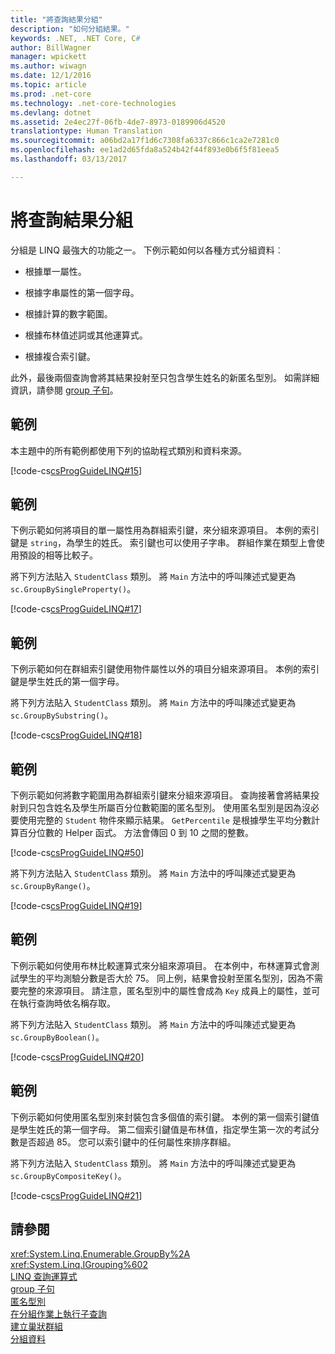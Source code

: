 ```yaml
---
title: "將查詢結果分組"
description: "如何分組結果。"
keywords: .NET, .NET Core, C#
author: BillWagner
manager: wpickett
ms.author: wiwagn
ms.date: 12/1/2016
ms.topic: article
ms.prod: .net-core
ms.technology: .net-core-technologies
ms.devlang: dotnet
ms.assetid: 2e4ec27f-06fb-4de7-8973-0189906d4520
translationtype: Human Translation
ms.sourcegitcommit: a06bd2a17f1d6c7308fa6337c866c1ca2e7281c0
ms.openlocfilehash: ee1ad2d65fda8a524b42f44f893e0b6f5f81eea5
ms.lasthandoff: 03/13/2017

---
```

# <a name="group-query-results"></a>將查詢結果分組

分組是 LINQ 最強大的功能之一。 下例示範如何以各種方式分組資料︰  
  
-   根據單一屬性。  
  
-   根據字串屬性的第一個字母。  
  
-   根據計算的數字範圍。  
  
-   根據布林值述詞或其他運算式。  
  
-   根據複合索引鍵。  
  
 此外，最後兩個查詢會將其結果投射至只包含學生姓名的新匿名型別。 如需詳細資訊，請參閱 [group 子句](../language-reference/keywords/group-clause.md)。  
  
## <a name="example"></a>範例  
 本主題中的所有範例都使用下列的協助程式類別和資料來源。  
  
 [!code-cs[csProgGuideLINQ#15](../../../samples/snippets/csharp/concepts/linq/how-to-group-query-results_1.cs)]  
  
## <a name="example"></a>範例  
 下例示範如何將項目的單一屬性用為群組索引鍵，來分組來源項目。 本例的索引鍵是 `string`，為學生的姓氏。 索引鍵也可以使用子字串。 群組作業在類型上會使用預設的相等比較子。  
  
 將下列方法貼入 `StudentClass` 類別。 將 `Main` 方法中的呼叫陳述式變更為 `sc.GroupBySingleProperty()`。  
  
 [!code-cs[csProgGuideLINQ#17](../../../samples/snippets/csharp/concepts/linq/how-to-group-query-results_2.cs)]  
  
## <a name="example"></a>範例  
 下例示範如何在群組索引鍵使用物件屬性以外的項目分組來源項目。 本例的索引鍵是學生姓氏的第一個字母。  
  
 將下列方法貼入 `StudentClass` 類別。 將 `Main` 方法中的呼叫陳述式變更為 `sc.GroupBySubstring()`。  
  
 [!code-cs[csProgGuideLINQ#18](../../../samples/snippets/csharp/concepts/linq/how-to-group-query-results_3.cs)]  
  
## <a name="example"></a>範例  
 下例示範如何將數字範圍用為群組索引鍵來分組來源項目。 查詢接著會將結果投射到只包含姓名及學生所屬百分位數範圍的匿名型別。 使用匿名型別是因為沒必要使用完整的 `Student` 物件來顯示結果。 `GetPercentile` 是根據學生平均分數計算百分位數的 Helper 函式。 方法會傳回 0 到 10 之間的整數。  
  
 [!code-cs[csProgGuideLINQ#50](../../../samples/snippets/csharp/concepts/linq/how-to-group-query-results_4.cs)]  
  
 將下列方法貼入 `StudentClass` 類別。 將 `Main` 方法中的呼叫陳述式變更為 `sc.GroupByRange()`。  
  
 [!code-cs[csProgGuideLINQ#19](../../../samples/snippets/csharp/concepts/linq/how-to-group-query-results_5.cs)]  
  
## <a name="example"></a>範例  
 下例示範如何使用布林比較運算式來分組來源項目。 在本例中，布林運算式會測試學生的平均測驗分數是否大於 75。 同上例，結果會投射至匿名型別，因為不需要完整的來源項目。 請注意，匿名型別中的屬性會成為 `Key` 成員上的屬性，並可在執行查詢時依名稱存取。  
  
 將下列方法貼入 `StudentClass` 類別。 將 `Main` 方法中的呼叫陳述式變更為 `sc.GroupByBoolean()`。  
  
 [!code-cs[csProgGuideLINQ#20](../../../samples/snippets/csharp/concepts/linq/how-to-group-query-results_6.cs)]  
  
## <a name="example"></a>範例  
 下例示範如何使用匿名型別來封裝包含多個值的索引鍵。 本例的第一個索引鍵值是學生姓氏的第一個字母。 第二個索引鍵值是布林值，指定學生第一次的考試分數是否超過 85。 您可以索引鍵中的任何屬性來排序群組。  
  
 將下列方法貼入 `StudentClass` 類別。 將 `Main` 方法中的呼叫陳述式變更為 `sc.GroupByCompositeKey()`。  
  
 [!code-cs[csProgGuideLINQ#21](../../../samples/snippets/csharp/concepts/linq/how-to-group-query-results_7.cs)]  
  
## <a name="see-also"></a>請參閱  
 <xref:System.Linq.Enumerable.GroupBy%2A>   
 <xref:System.Linq.IGrouping%602>   
 [LINQ 查詢運算式](index.md)   
 [group 子句](../language-reference/keywords/group-clause.md)   
 [匿名型別](../programming-guide/classes-and-structs/anonymous-types.md)   
 [在分組作業上執行子查詢](perform-a-subquery-on-a-grouping-operation.md)   
 [建立巢狀群組](create-a-nested-group.md)   
 [分組資料](../programming-guide/concepts/linq/grouping-data.md)
